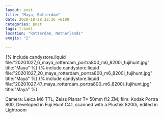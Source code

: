 ```yaml
---
layout: post
title: "Maya, Rotterdam"
date: 2020-10-28 22:36 +0100
categories: post
tags: travel
location: "Rotterdam, Netherlands"
emojis: "🔞"

---
```


{% include candystore.liquid file:"20201027_6_maya_rotterdam_portra800_m6_8200i_fujihunt.jpg" title:"Maya" %}
{% include candystore.liquid file:"20201027_20_maya_rotterdam_portra800_m6_8200i_fujihunt.jpg" title:"Maya" %}
{% include candystore.liquid file:"20201027_47_maya_rotterdam_portra800_m6_8200i_fujihunt.jpg" title:"Maya" %}

Camera: Leica M6 TTL, Zeiss Planar T* 50mm f/2 ZM; film: Kodak Portra 800, Developed in Fuji Hunt C41, scanned with a Plustek 8200i, edited in Lightroom 